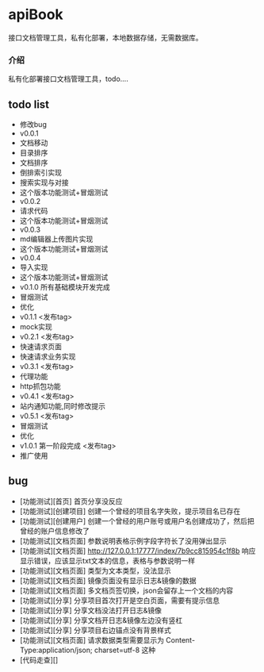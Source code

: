 # apiBook
接口文档管理工具，私有化部署，本地数据存储，无需数据库。

### 介绍
私有化部署接口文档管理工具，todo....

## todo list
- 修改bug
- v0.0.1
- 文档移动
- 目录排序
- 文档排序
- 倒排索引实现
- 搜索实现与对接
- 这个版本功能测试+冒烟测试
- v0.0.2
- 请求代码
- 这个版本功能测试+冒烟测试
- v0.0.3
- md编辑器上传图片实现
- 这个版本功能测试+冒烟测试
- v0.0.4
- 导入实现
- 这个版本功能测试+冒烟测试
- v0.1.0 所有基础模块开发完成
- 冒烟测试
- 优化
- v0.1.1 <发布tag>
- mock实现
- v0.2.1 <发布tag>
- 快速请求页面
- 快速请求业务实现
- v0.3.1 <发布tag>
- 代理功能
- http抓包功能
- v0.4.1 <发布tag>
- 站内通知功能,同时修改提示
- v0.5.1 <发布tag>
- 冒烟测试
- 优化
- v1.0.1 第一阶段完成 <发布tag>
- 推广使用


## bug

- [功能测试][首页] 首页分享没反应
- [功能测试][创建项目] 创建一个曾经的项目名字失败，提示项目名已存在
- [功能测试][创建用户] 创建一个曾经的用户账号或用户名创建成功了，然后把曾经的账户信息修改了
- [功能测试][文档页面] 参数说明表格示例字段字符长了没用弹出显示
- [功能测试][文档页面] http://127.0.0.1:17777/index/7b9cc815954c1f8b 响应显示错误，应该显示txt文本的信息，表格与参数说明一样
- [功能测试][文档页面] 类型为文本类型，没法显示
- [功能测试][文档页面] 镜像页面没有显示日志&镜像的数据
- [功能测试][文档页面] 多文档页签切换，json会留存上一个文档的内容
- [功能测试][分享] 分享项目首次打开是空白页面，需要有提示信息
- [功能测试][分享] 分享文档没法打开日志&镜像
- [功能测试][分享] 分享文档开日志&镜像左边没有竖杠
- [功能测试][分享] 分享项目右边锚点没有背景样式
- [功能测试][文档页面] 请求数据类型需要显示为 Content-Type:application/json; charset=utf-8 这种
- [代码走查][]